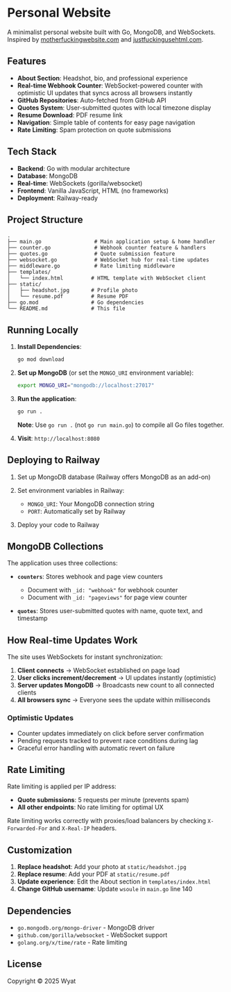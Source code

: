 # Personal Website

A minimalist personal website built with Go, MongoDB, and WebSockets. Inspired by [motherfuckingwebsite.com](https://motherfuckingwebsite.com/) and [justfuckingusehtml.com](https://justfuckingusehtml.com/).

## Features

- **About Section**: Headshot, bio, and professional experience
- **Real-time Webhook Counter**: WebSocket-powered counter with optimistic UI updates that syncs across all browsers instantly
- **GitHub Repositories**: Auto-fetched from GitHub API
- **Quotes System**: User-submitted quotes with local timezone display
- **Resume Download**: PDF resume link
- **Navigation**: Simple table of contents for easy page navigation
- **Rate Limiting**: Spam protection on quote submissions

## Tech Stack

- **Backend**: Go with modular architecture
- **Database**: MongoDB
- **Real-time**: WebSockets (gorilla/websocket)
- **Frontend**: Vanilla JavaScript, HTML (no frameworks)
- **Deployment**: Railway-ready

## Project Structure

```
.
├── main.go                 # Main application setup & home handler
├── counter.go              # Webhook counter feature & handlers
├── quotes.go               # Quote submission feature
├── websocket.go            # WebSocket hub for real-time updates
├── middleware.go           # Rate limiting middleware
├── templates/
│   └── index.html         # HTML template with WebSocket client
├── static/
│   ├── headshot.jpg       # Profile photo
│   └── resume.pdf         # Resume PDF
├── go.mod                 # Go dependencies
└── README.md              # This file
```

## Running Locally

1. **Install Dependencies**:
   ```bash
   go mod download
   ```

2. **Set up MongoDB** (or set the `MONGO_URI` environment variable):
   ```bash
   export MONGO_URI="mongodb://localhost:27017"
   ```

3. **Run the application**:
   ```bash
   go run .
   ```

   **Note**: Use `go run .` (not `go run main.go`) to compile all Go files together.

4. **Visit**: `http://localhost:8080`

## Deploying to Railway

1. Set up MongoDB database (Railway offers MongoDB as an add-on)

2. Set environment variables in Railway:
   - `MONGO_URI`: Your MongoDB connection string
   - `PORT`: Automatically set by Railway

3. Deploy your code to Railway

## MongoDB Collections

The application uses three collections:

- **`counters`**: Stores webhook and page view counters
  - Document with `_id: "webhook"` for webhook counter
  - Document with `_id: "pageviews"` for page view counter

- **`quotes`**: Stores user-submitted quotes with name, quote text, and timestamp

## How Real-time Updates Work

The site uses WebSockets for instant synchronization:

1. **Client connects** → WebSocket established on page load
2. **User clicks increment/decrement** → UI updates instantly (optimistic)
3. **Server updates MongoDB** → Broadcasts new count to all connected clients
4. **All browsers sync** → Everyone sees the update within milliseconds

### Optimistic Updates
- Counter updates immediately on click before server confirmation
- Pending requests tracked to prevent race conditions during lag
- Graceful error handling with automatic revert on failure

## Rate Limiting

Rate limiting is applied per IP address:

- **Quote submissions**: 5 requests per minute (prevents spam)
- **All other endpoints**: No rate limiting for optimal UX

Rate limiting works correctly with proxies/load balancers by checking `X-Forwarded-For` and `X-Real-IP` headers.

## Customization

1. **Replace headshot**: Add your photo at `static/headshot.jpg`
2. **Replace resume**: Add your PDF at `static/resume.pdf`
3. **Update experience**: Edit the About section in `templates/index.html`
4. **Change GitHub username**: Update `wsoule` in `main.go` line 140

## Dependencies

- `go.mongodb.org/mongo-driver` - MongoDB driver
- `github.com/gorilla/websocket` - WebSocket support
- `golang.org/x/time/rate` - Rate limiting

## License

Copyright © 2025 Wyat
